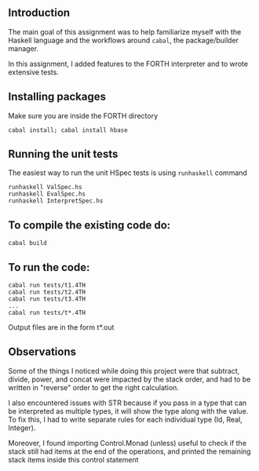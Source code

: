 ## Introduction

The main goal of this assignment was to help familiarize myself with the Haskell language and the workflows around `cabal`, the package/builder manager.

In this assignment, I added features to the FORTH interpreter and to wrote extensive tests.

## Installing packages

Make sure you are inside the FORTH directory
```
cabal install; cabal install hbase
```
## Running the unit tests

The easiest way to run the unit HSpec tests is using `runhaskell` command
```
runhaskell ValSpec.hs
runhaskell EvalSpec.hs
runhaskell InterpretSpec.hs
```

## To compile the existing code do:
```
cabal build
```

## To run the code:
```
cabal run tests/t1.4TH
cabal run tests/t2.4TH
cabal run tests/t3.4TH
...
cabal run tests/t*.4TH
```
Output files are in the form t*.out

## Observations
Some of the things I noticed while doing this project were that subtract, divide, power, and concat were impacted
by the stack order, and had to be written in "reverse" order to get the right calculation.

I also encountered issues with STR because if you pass in a type that can be interpreted as multiple types, it will
show the type along with the value. To fix this, I had to write separate rules for each individual type (Id, Real, Integer).

Moreover, I found importing Control.Monad (unless) useful to check if the stack still had items at the end of the operations,
and printed the remaining stack items inside this control statement
